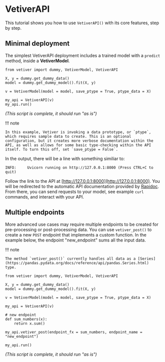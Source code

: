 # VetiverAPI

This tutorial shows you how to use `VetiverAPI()` with its core features, step by step.

## Minimal deployment

The simplest VetiverAPI deployment includes a trained model with a `predict` method, inside a **VetiverModel**.

``` {python}
from vetiver import dummy, VetiverModel, VetiverAPI

X, y = dummy.get_dummy_data()
model = dummy.get_dummy_model().fit(X, y)

v = VetiverModel(model = model, save_ptype = True, ptype_data = X)

my_api = VetiverAPI(v)
my_api.run()
```
_(This script is complete, it should run "as is")_

!!! note

    In this example, Vetiver is invoking a data prototype, or `ptype`, which requires sample data to create. This is an optional configuration, but it creates more verbose documentation within the API, as well as allows for some basic type-checking within the API itself. To turn this off, set `save_ptype = False`.

In the output, there will be a line with something similiar to:

```{bash}
INFO:     Uvicorn running on http://127.0.0.1:8000 (Press CTRL+C to quit)
```

Follow the link to the API at [http://127.0.0.1:8000](http://127.0.0.1:8000). You will be redirected to the automatic API documentation provided by [Rapidoc](https://mrin9.github.io/RapiDoc/). From there, you can send requests to your model, see example `curl` commands, and interact with your API.

## Multiple endpoints

More advanced use cases may require multiple endpoints to be created for pre-processing or post-processing data. You can use `vetiver_post()` to create a new `POST` endpoint that implements a custom function. In the example below, the endpoint "new_endpoint" sums all the input data.

!!! note

    The method `vetiver_post()` currently handles all data as a [Series](https://pandas.pydata.org/docs/reference/api/pandas.Series.html) type.

```{python}
from vetiver import dummy, VetiverModel, VetiverAPI

X, y = dummy.get_dummy_data()
model = dummy.get_dummy_model().fit(X, y)

v = VetiverModel(model = model, save_ptype = True, ptype_data = X)

my_api = VetiverAPI(v)

# new endpoint
def sum_numbers(x):
    return x.sum()

my_api.vetiver_post(endpoint_fx = sum_numbers, endpoint_name = "new_endpoint")

my_api.run()
```
_(This script is complete, it should run "as is")_
